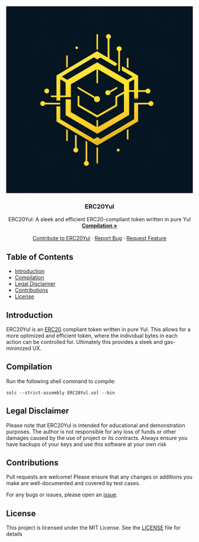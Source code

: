 <a name="readme-top"></a>

<!-- PROJECT LOGO -->
<br />
<div align="center">
  <a href="https://github.com/PeterMcQuaid/ERC20Yul/images">
    <img src="https://github.com/PeterMcQuaid/ERC20Yul/blob/main/images/logo.jpg" alt="Logo">
  </a>

  <h3 align="center">ERC20Yul</h3>

  <p align="center">
    ERC20Yul: A sleek and efficient ERC20-compliant token written in pure Yul 
    <br />
    <a href="https://github.com/PeterMcQuaid/ERC20Yul#compilation"><strong>Compilation »</strong></a>
    <br />
    <br />
    <a href="https://github.com/PeterMcQuaid/ERC20Yul#contributions">Contribute to ERC20Yul</a>
    ·
    <a href="https://github.com/PeterMcQuaid/ERC20Yul/issues">Report Bug</a>
    ·
    <a href="https://github.com/PeterMcQuaid/ERC20Yul/issues">Request Feature</a>
  </p>
</div>


## Table of Contents

- [Introduction](#introduction)
- [Compilation](#compilation)
- [Legal Disclaimer](#legal-disclaimer)
- [Contributions](#contributions)
- [License](#license)

## Introduction

ERC20Yul is an [ERC20](https://eips.ethereum.org/EIPS/eip-20) compliant token written in pure Yul. This allows for a more optimized and efficient token, where the individual bytes in each action can be controlled for. Ultimately this provides a sleek and gas-minimized UX.

## Compilation
    
Run the following shell command to compile:
```
solc --strict-assembly ERC20Yul.sol --bin
```

## Legal Disclaimer
  
Please note that ERC20Yul is intended for educational and demonstration purposes. The author is not responsible for any loss of funds or other damages caused by the use of project or its contracts. Always ensure you have backups of your keys and use this software at your own risk
  
## Contributions

Pull requests are welcome! Please ensure that any changes or additions you make are well-documented and covered by test cases.

For any bugs or issues, please open an [issue](https://github.com/PeterMcQuaid/ERC20Yul/issues).


## License

This project is licensed under the MIT License. See the [LICENSE](LICENSE) file for details